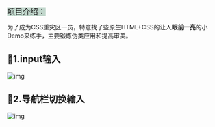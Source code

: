 <font style="background:#c0d6cb;color=green" size=4>项目介绍：</font>

为了成为CSS重灾区一员，特意找了些原生HTML+CSS的让人**眼前一亮**的小Demo来练手，主要锻炼伪类应用和提高审美。

## 🐶1.input输入

![img](https://i0.hdslb.com/bfs/article/06bf2df6b37173d9bd6cece459a21e603f6e16b6.gif)

## 🐶2.导航栏切换输入

![img](https://i0.hdslb.com/bfs/article/663d02f8008b9ce86849bca8ba9c3dddee6427b7.gif)
